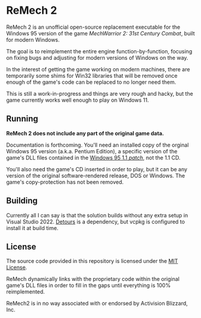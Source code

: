 # ReMech 2

ReMech 2 is an unofficial open-source replacement executable for the Windows 95
version of the game _MechWarrior 2: 31st Century Combat_, built for modern
Windows.

The goal is to reimplement the entire engine function-by-function, focusing on
fixing bugs and adjusting for modern versions of Windows on the way.

In the interest of getting the game working on modern machines, there are
temporarily some shims for Win32 libraries that will be removed once enough of
the game's code can be replaced to no longer need them.

This is still a work-in-progress and things are very rough and hacky, but the
game currently works well enough to play on Windows 11.

## Running
__ReMech 2 does not include any part of the original game data.__

Documentation is forthcoming. You'll need an installed copy of the orginal
Windows 95 version (a.k.a. Pentium Edition), a specific version of the game's
DLL files contained in the
[Windows 95 1.1 _patch_](https://archive.org/details/mw2patch), not the 1.1 CD.

You'll also need the game's CD inserted in order to play, but it can be any
version of the original software-rendered release, DOS or Windows. The game's
copy-protection has not been removed.

## Building
Currently all I can say is that the solution builds without any extra setup in
Visual Studio 2022. [Detours](https://github.com/microsoft/Detours) is a
dependency, but vcpkg is configured to install it at build time.

## License
The source code provided in this repository is licensed under the
[MIT License](LICENSE.md).

ReMech dynamically links with the proprietary code within the original game's
DLL files in order to fill in the gaps until everything is 100% reimplemented.

ReMech2 is in no way associated with or endorsed by Activision Blizzard, Inc.